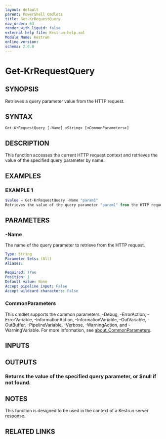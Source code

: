 ```yaml
---
layout: default
parent: PowerShell Cmdlets
title: Get-KrRequestQuery
nav_order: 63
render_with_liquid: false
external help file: Kestrun-help.xml
Module Name: Kestrun
online version:
schema: 2.0.0
---
```


# Get-KrRequestQuery

## SYNOPSIS
Retrieves a query parameter value from the HTTP request.

## SYNTAX

```
Get-KrRequestQuery [-Name] <String> [<CommonParameters>]
```

## DESCRIPTION
This function accesses the current HTTP request context and retrieves the value
of the specified query parameter by name.

## EXAMPLES

### EXAMPLE 1
```powershell
$value = Get-KrRequestQuery -Name "param1"
Retrieves the value of the query parameter "param1" from the HTTP request.
```

## PARAMETERS

### -Name
The name of the query parameter to retrieve from the HTTP request.

```yaml
Type: String
Parameter Sets: (All)
Aliases:

Required: True
Position: 1
Default value: None
Accept pipeline input: False
Accept wildcard characters: False
```

### CommonParameters
This cmdlet supports the common parameters: -Debug, -ErrorAction, -ErrorVariable, -InformationAction, -InformationVariable, -OutVariable, -OutBuffer, -PipelineVariable, -Verbose, -WarningAction, and -WarningVariable. For more information, see [about_CommonParameters](http://go.microsoft.com/fwlink/?LinkID=113216).

## INPUTS

## OUTPUTS

### Returns the value of the specified query parameter, or $null if not found.
## NOTES
This function is designed to be used in the context of a Kestrun server response.

## RELATED LINKS
